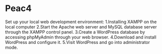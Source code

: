 Peac4
===
Set up your local web development environment:
1.Installing XAMPP on the local computer
2.Start the Apache web server and MySQL database server through the XAMPP control panel.
3.Create a WordPress database by accessing phpMyAdmin through your web browser.
4.Download and install WordPress and configure it.
5.Visit WordPress and go into administrator mode.
